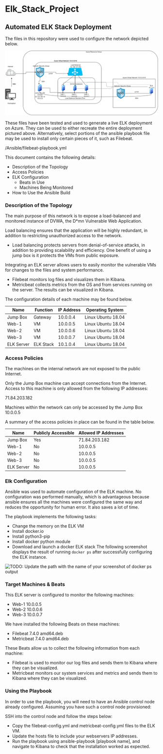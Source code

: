 # Elk_Stack_Project
## Automated ELK Stack Deployment

The files in this repository were used to configure the network depicted below.

![Elk Stack Diagram](Diagrams/Elk_Stack_Diagram.png)

These files have been tested and used to generate a live ELK deployment on Azure. They can be used to either recreate the entire deployment pictured above. Alternatively, select portions of the ansible playbook file may be used to install only certain pieces of it, such as Filebeat.

  /Ansible/filebeat-playbook.yml

This document contains the following details:
- Description of the Topology
- Access Policies
- ELK Configuration
  - Beats in Use
  - Machines Being Monitored
- How to Use the Ansible Build


### Description of the Topology

The main purpose of this network is to expose a load-balanced and monitored instance of DVWA, the D*mn Vulnerable Web Application.

Load balancing ensures that the application will be highly redundant, in addition to restricting unauthorized access to the network.
- Load balancing protects servers from denial-of-service attacks, in addition to providing scalability and efficiency. One benefit of using a jump box is it protects the VMs from public exposure. 

Integrating an ELK server allows users to easily monitor the vulnerable VMs for changes to the files and system performance.
- Filebeat monitors log files and visualizes them in Kibana.
- Metricbeat collects metrics from the OS and from services running on the server. The results can be visualized in Kibana.

The configuration details of each machine may be found below.

| Name     | Function | IP Address | Operating System |
|----------|----------|------------|------------------|
| Jump Box |Gateway|     10.0.0.4      | Linux Ubuntu 18.04|
| Web-1     |VM|         10.0.0.5      | Linux Ubuntu 18.04|
| Web-2     |VM|         10.0.0.6      | Linux Ubuntu 18.04|
| Web-3     |VM|         10.0.0.7      | Linux Ubuntu 18.04|
| ELK Server|ELK Stack|  10.1.0.4      | Linux Ubuntu 18.04|

### Access Policies

The machines on the internal network are not exposed to the public Internet.

Only the Jump Box machine can accept connections from the Internet. Access to this machine is only allowed from the following IP addresses: 

71.84.203.182

Machines within the network can only be accessed by the Jump Box 10.0.0.5

A summary of the access policies in place can be found in the table below.

| Name     | Publicly Accessible | Allowed IP Addresses |
|----------|---------------------|----------------------|
| Jump Box      | Yes |            71.84.203.182 |
| Web-1         | No |             10.0.0.5      |
| Web-2         | No |             10.0.0.5      |
| Web-3         | No |             10.0.0.5      |
| ELK Server    | No |             10.0.0.5      |
### Elk Configuration

Ansible was used to automate configuration of the ELK machine. No configuration was performed manually, which is advantageous because ansible ensures all the machines were configured the same way and reduces the opportunity for human error. It also saves a lot of time. 

The playbook implements the following tasks:
- Change the memory on the ELK VM
- Install docker.io
- Install python3-pip
- Install docker python module
- Download and launch a docker ELK stack
The following screenshot displays the result of running `docker ps` after successfully configuring the ELK instance.

![TODO: Update the path with the name of your screenshot of docker ps output](Images/docker_ps_output.png)

### Target Machines & Beats
This ELK server is configured to monitor the following machines: 

- Web-1 10.0.0.5
- Web-2 10.0.0.6
- Web-3 10.0.0.7

We have installed the following Beats on these machines:
- Filebeat 7.4.0 amd64.deb
- Metricbeat 7.4.0 amd64.deb

These Beats allow us to collect the following information from each machine:

- Filebeat is used to monitor our log files and sends them to Kibana where they can be visualized.
- Metricbeat monitors our system services and metrics and sends them to Kibana where they can be visualized. 

### Using the Playbook
In order to use the playbook, you will need to have an Ansible control node already configured. Assuming you have such a control node provisioned:

SSH into the control node and follow the steps below:
- Copy the filebeat-config.yml and metricbeat-config.yml files to the ELK VM.
- Update the hosts file to include your webservers IP addresses. 
- Run the playbook using ansible-playbook [playbook name], and navigate to Kibana to check that the installation worked as expected.



